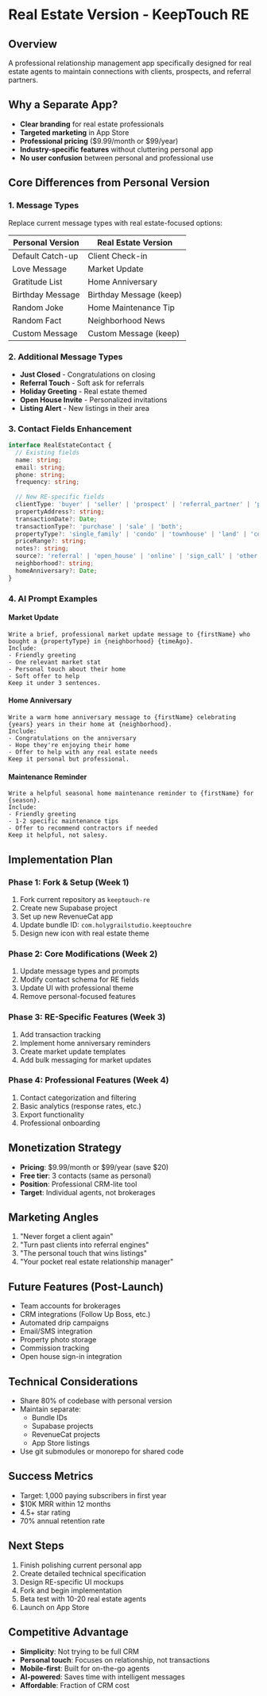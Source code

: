 # Real Estate Version - KeepTouch RE

## Overview
A professional relationship management app specifically designed for real estate agents to maintain connections with clients, prospects, and referral partners.

## Why a Separate App?
- **Clear branding** for real estate professionals
- **Targeted marketing** in App Store
- **Professional pricing** ($9.99/month or $99/year)
- **Industry-specific features** without cluttering personal app
- **No user confusion** between personal and professional use

## Core Differences from Personal Version

### 1. Message Types
Replace current message types with real estate-focused options:

| Personal Version | Real Estate Version |
|-----------------|-------------------|
| Default Catch-up | Client Check-in |
| Love Message | Market Update |
| Gratitude List | Home Anniversary |
| Birthday Message | Birthday Message (keep) |
| Random Joke | Home Maintenance Tip |
| Random Fact | Neighborhood News |
| Custom Message | Custom Message (keep) |

### 2. Additional Message Types
- **Just Closed** - Congratulations on closing
- **Referral Touch** - Soft ask for referrals
- **Holiday Greeting** - Real estate themed
- **Open House Invite** - Personalized invitations
- **Listing Alert** - New listings in their area

### 3. Contact Fields Enhancement
```typescript
interface RealEstateContact {
  // Existing fields
  name: string;
  email: string;
  phone: string;
  frequency: string;
  
  // New RE-specific fields
  clientType: 'buyer' | 'seller' | 'prospect' | 'referral_partner' | 'past_client';
  propertyAddress?: string;
  transactionDate?: Date;
  transactionType?: 'purchase' | 'sale' | 'both';
  propertyType?: 'single_family' | 'condo' | 'townhouse' | 'land' | 'commercial';
  priceRange?: string;
  notes?: string;
  source?: 'referral' | 'open_house' | 'online' | 'sign_call' | 'other';
  neighborhood?: string;
  homeAnniversary?: Date;
}
```

### 4. AI Prompt Examples

#### Market Update
```
Write a brief, professional market update message to {firstName} who bought a {propertyType} in {neighborhood} {timeAgo}.
Include:
- Friendly greeting
- One relevant market stat
- Personal touch about their home
- Soft offer to help
Keep it under 3 sentences.
```

#### Home Anniversary
```
Write a warm home anniversary message to {firstName} celebrating {years} years in their home at {neighborhood}.
Include:
- Congratulations on the anniversary
- Hope they're enjoying their home
- Offer to help with any real estate needs
Keep it personal but professional.
```

#### Maintenance Reminder
```
Write a helpful seasonal home maintenance reminder to {firstName} for {season}.
Include:
- Friendly greeting
- 1-2 specific maintenance tips
- Offer to recommend contractors if needed
Keep it helpful, not salesy.
```

## Implementation Plan

### Phase 1: Fork & Setup (Week 1)
1. Fork current repository as `keeptouch-re`
2. Create new Supabase project
3. Set up new RevenueCat app
4. Update bundle ID: `com.holygrailstudio.keeptouchre`
5. Design new icon with real estate theme

### Phase 2: Core Modifications (Week 2)
1. Update message types and prompts
2. Modify contact schema for RE fields
3. Update UI with professional theme
4. Remove personal-focused features

### Phase 3: RE-Specific Features (Week 3)
1. Add transaction tracking
2. Implement home anniversary reminders
3. Create market update templates
4. Add bulk messaging for market updates

### Phase 4: Professional Features (Week 4)
1. Contact categorization and filtering
2. Basic analytics (response rates, etc.)
3. Export functionality
4. Professional onboarding

## Monetization Strategy
- **Pricing**: $9.99/month or $99/year (save $20)
- **Free tier**: 3 contacts (same as personal)
- **Position**: Professional CRM-lite tool
- **Target**: Individual agents, not brokerages

## Marketing Angles
1. "Never forget a client again"
2. "Turn past clients into referral engines"
3. "The personal touch that wins listings"
4. "Your pocket real estate relationship manager"

## Future Features (Post-Launch)
- Team accounts for brokerages
- CRM integrations (Follow Up Boss, etc.)
- Automated drip campaigns
- Email/SMS integration
- Property photo storage
- Commission tracking
- Open house sign-in integration

## Technical Considerations
- Share 80% of codebase with personal version
- Maintain separate:
  - Bundle IDs
  - Supabase projects
  - RevenueCat projects
  - App Store listings
- Use git submodules or monorepo for shared code

## Success Metrics
- Target: 1,000 paying subscribers in first year
- $10K MRR within 12 months
- 4.5+ star rating
- 70% annual retention rate

## Next Steps
1. Finish polishing current personal app
2. Create detailed technical specification
3. Design RE-specific UI mockups
4. Fork and begin implementation
5. Beta test with 10-20 real estate agents
6. Launch on App Store

## Competitive Advantage
- **Simplicity**: Not trying to be full CRM
- **Personal touch**: Focuses on relationship, not transactions
- **Mobile-first**: Built for on-the-go agents
- **AI-powered**: Saves time with intelligent messages
- **Affordable**: Fraction of CRM cost